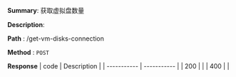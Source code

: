 **Summary**: 获取虚拟盘数量

**Description**:

**Path** : /get-vm-disks-connection

**Method** : `POST`

**Response**
| code      | Description |
| ----------- | ----------- |
|  200   |       |
|  400   |       |

